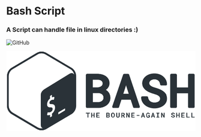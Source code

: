 # Bash Script
### A Script can handle file in linux directories :)


![GitHub](https://github.com/saber-khakbiz/Bash-MK-Project/blob/master/LICENSE?style=flat-square)

![img](https://github.com/saber-khakbiz/Bash-MK-Project/blob/master/img_src/bash_logo.png)






